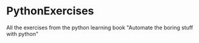 # PythonExercises
All the exercises from the python learning book  "Automate the boring stuff with python"
